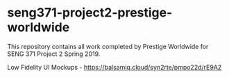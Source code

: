 # seng371-project2-prestige-worldwide
This repository contains all work completed by Prestige Worldwide for SENG 371 Project 2 Spring 2019.

Low Fidelity UI Mockups - https://balsamiq.cloud/syn2rte/pmpo22d/rE9A2
